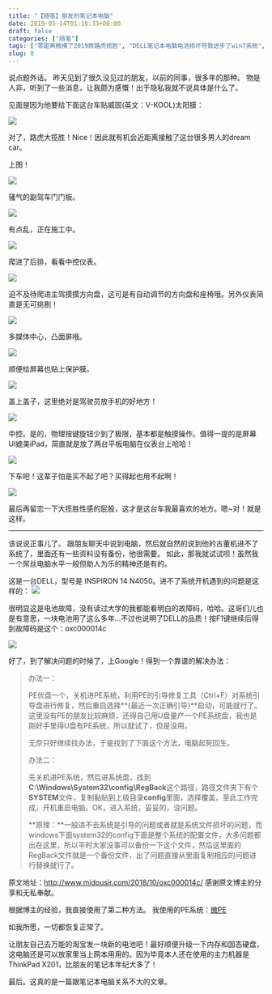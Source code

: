 ```yaml
---
title: "【随笔】朋友的笔记本电脑"
date: 2019-05-14T01:16:33+08:00
draft: false
categories: ["随笔"]
tags: ["零距离触摸了2019款路虎揽胜", "DELL笔记本电脑电池损坏导致进步了win7系统", "汽车", "电脑", "随笔"]
slug: 8
---
```


说点题外话。
昨天见到了很久没见过的朋友，以前的同事，很多年的那种。
物是人非，听到了一些消息，让我颇为感慨！出于隐私我就不说具体是什么了。

见面是因为他要给下面这台车贴威固(英文：V-KOOL)太阳膜：

![](https://img.1078503.org/imgs/2019/06/4836db61ee74a2f9.png)

对了，路虎大揽胜！Nice！因此就有机会近距离接触了这台很多男人的dream car。



上图！

![](https://img.1078503.org/imgs/2019/06/0c5fff05dbaada53.png)

骚气的副驾车门门板。



![](https://img.1078503.org/imgs/2019/06/33e1ce17e52ad450.png)

有点乱，正在施工中。



![](https://img.1078503.org/imgs/2019/06/4b6f8d397c9ca1be.png)

爬进了后排，看看中控仪表。



![](https://img.1078503.org/imgs/2019/06/e6853a5a8185cbbc.png)

迫不及待爬进主驾摸摸方向盘，这可是有自动调节的方向盘和座椅哦。另外仪表简直是无可挑剔！



![](https://img.1078503.org/imgs/2019/06/73aa00641fb3ae95.png)

多媒体中心，凸面屏哦。



![](https://img.1078503.org/imgs/2019/06/30684f8dd965eb72.png)

顺便给屏幕也贴上保护膜。



![](https://img.1078503.org/imgs/2019/06/e657c23363a62c4b.png)

盖上盖子，这里绝对是驾驶员放手机的好地方！



![](https://img.1078503.org/imgs/2019/06/d49001727b091147.png)

中控。是的，物理按键旋钮少到了极限，基本都是触摸操作。值得一提的是屏幕UI媲美iPad，简直就是放了两台平板电脑在仪表台上哈哈！



![](https://img.1078503.org/imgs/2019/06/46976f341726afa1.png)

下车吧！这辈子怕是买不起了吧？买得起也用不起啊！



![](https://img.1078503.org/imgs/2019/06/7938ec9b58a7265b.png)

最后再留恋一下大揽胜性感的屁股，这才是这台车我最喜欢的地方。嗯~对！就是这样。



------------
该说说正事儿了。
跟朋友聊天中说到电脑，然后就自然的说到他的古董机进不了系统了，里面还有一些资料没有备份，他很需要。
如此，那我就试试呗！虽然我一个屌丝电脑水平一般但助人为乐的精神还是有的。

这是一台DELL，型号是 INSPIRON 14 N4050。进不了系统开机遇到的问题是这样的：
![](https://img.1078503.org/imgs/2019/06/4bbaf06e7a7070d4.png)



很明显这是电池故障，没有读过大学的我都能看明白的故障码，哈哈。这哥们儿也是有意思，一块电池用了这么多年...不过也说明了DELL的品质！按F1键继续后得到故障码是这个：oxc000014c

![](https://img.1078503.org/imgs/2019/06/b6edb24cc86a3062.png)



好了，到了解决问题的时候了，上Google！得到一个靠谱的解决办法：

> 办法一：
>
> PE优盘一个，关机进PE系统，利用PE的引导修复工具（Ctrl+F）对系统引导盘进行修复，然后重启选择**{最近一次正确引导}**启动，可能就行了。这里没有PE的朋友比较麻烦，还得自己用U盘量产一个PE系统盘，我也是刚好手里得U盘有PE系统，所以就试了，但是没用。
>
> 无奈只好继续找办法，于是找到了下面这个方法，电脑起死回生。
>
> 办法二：
>
> 先关机进PE系统，然后进系统盘，找到**C:\Windows\System32\config\RegBack**这个路径，路径文件夹下有个**SYSTEM**文件，复制黏贴到上级目录**config**里面，选择覆盖，至此工作完成，开机重启电脑，OK，进入系统，妥妥的，没问题。
>
> **原理：**一般进不去系统是引导的问题或者就是系统文件损坏的问题，而windows下面system32的config下面是整个系统的配置文件，大多问题都出在这里，所以平时大家没事可以备份一下这个文件，然后这里面的RegBack文件就是一个备份文件，出了问题直接从里面复制相应的问题进行替换就行了。

原文地址：<http://www.midousir.com/2018/10/oxc000014c/>   感谢原文博主的分享和无私奉献。

根据博主的经验，我直接使用了第二种方法。
我使用的PE系统：[微PE](http://www.wepe.com.cn/)

如我所愿，一切都恢复正常了。

让朋友自己去万能的淘宝发一块新的电池吧！最好顺便升级一下内存和固态硬盘，这电脑还是可以放家里当上网本用用的。因为毕竟本人还在使用的主力机器是ThinkPad X201，比朋友的笔记本年纪大多了！

最后。这真的是一篇跟笔记本电脑关系不大的文章。